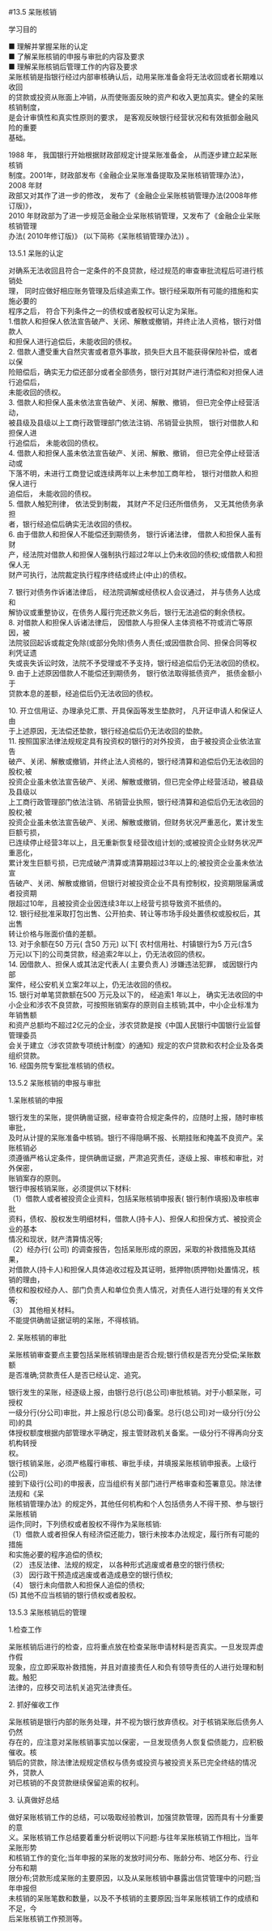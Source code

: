#13.5 呆账核销
<p>学习目的 <br />
    <p> ■ 理解并掌握呆账的认定 <br />
      ■ 了解呆账核销的申报与审批的内容及要求 <br />
      ■ 理解呆账核销后管理工作的内容及要求 <br />
      呆账核销是指银行经过内部审核确认后，动用呆账准备金将无法收回或者长期难以收回 <br />
      的贷款或投资从账面上冲销，从而使账面反映的资产和收入更加真实。健全的呆账核销制度， <br />
      是会计审慎性和真实性原则的要求， 是客观反映银行经营状况和有效抵御金融风险的重要 <br />
      基础。 </p>
    <p> 1988 年， 我国银行开始根据财政部规定计提呆账准备金， 从而逐步建立起呆账核销 <br />
      制度。2001年，财政部发布《金融企业呆账准备提取及呆账核销管理办法》， 2008 年财 <br />
      政部又对其作了进一步的修改， 发布了《金融企业呆账核销管理办法(2008年修订版)》， <br />
      2010 年财政部为了进一步规范金融企业呆账核销管理，又发布了《金融企业呆账核销管理 <br />
      办法( 2010年修订版)》 (以下简称《呆账核销管理办法》) 。</p>
    <p>13.5.1 呆账的认定</p>
    <p>对确系无法收回且符合一定条件的不良贷款，经过规范的审查审批流程后可进行核销处 <br />
      理， 同时应做好相应账务管理及后续追索工作。银行经采取所有可能的措施和实施必要的 <br />
      程序之后， 符合下列条件之一的债权或者股权可认定为呆账。 <br />
1.借款人和担保人依法宣告破产、关闭、解散或撤销，并终止法人资格，银行对借款人 <br />
和担保人进行追偿后，未能收回的债权。 <br />
2. 借款人遭受重大自然灾害或者意外事故，损失巨大且不能获得保险补偿，或者以保 <br />
险赔偿后，确实无力偿还部分或者全部债务，银行对其财产进行清偿和对担保人进行追偿后， <br />
未能收回的债权。 <br />
3. 借款人和担保人虽未依法宣告破产、关闭、解散、撤销， 但已完全停止经营活动， <br />
被县级及县级以上工商行政管理部门依法注销、吊销营业执照， 银行对借款人和担保人进 <br />
行追偿后， 未能收回的债权。 <br />
4. 借款人和担保人虽未依法宣告破产、关闭、解散、撤销， 但已完全停止经营活动或 <br />
下落不明，未进行工商登记或连续两年以上未参加工商年检， 银行对借款人和担保人进行 <br />
追偿后， 未能收回的债权。 <br />
5. 借款人触犯刑律， 依法受到制裁， 其财产不足归还所借债务， 又无其他债务承担 <br />
者，银行经追偿后确实无法收回的债权。 <br />
6. 由于借款人和担保人不能偿还到期债务， 银行诉诸法律， 借款人和担保人虽有财 <br />
产，经法院对借款人和担保人强制执行超过2年以上仍未收回的债权;或借款人和担保人无 <br />
财产可执行，法院裁定执行程序终结或终止(中止)的债权。</p>
    <p>7. 银行对债务作诉诸法律后， 经法院调解或经债权人会议通过， 并与债务人达成和 <br />
      解协议或重整协议，在债务人履行完还款义务后，银行无法追偿的剩余债权。 <br />
8. 对借款人和担保人诉诸法律后， 因借款人与担保人主体资格不符或消亡等原因，被 <br />
法院驳回起诉或裁定免除(或部分免除)债务人责任;或因借款合同、担保合同等权利凭证遗 <br />
失或丧失诉讼时效，法院不予受理或不予支持，银行经追偿后仍无法收回的债权。 <br />
9. 由于上述原因借款人不能偿还到期债务， 银行依法取得抵债资产， 抵债金额小于 <br />
贷款本息的差额，经追偿后仍无法收回的债权。 </p>
    <p>10. 开立信用证、办理承兑汇票、开具保函等发生垫款时， 凡开证申请人和保证人由 <br />
      于上述原因，无法偿还垫款，银行经追偿后仍无法收回的垫款。 <br />
11. 按照国家法律法规规定具有投资权的银行的对外投资， 由于被投资企业依法宣告 <br />
破产、关闭、解散或撤销，并终止法人资格的，银行经清算和追偿后仍无法收回的股权;被 <br />
投资企业虽未依法宣告破产、关闭、解散或撤销，但已完全停止经营活动，被县级及县级以 <br />
上工商行政管理部门依法注销、吊销营业执照，银行经清算和追偿后仍无法收回的股权;被 <br />
投资企业虽未依法宣告破产、关闭、解散或撤销，但财务状况严重恶化，累计发生巨额亏损， <br />
已连续停止经营3年以上，且无重新恢复经营改组计划的;或被投资企业财务状况严重恶化， <br />
累计发生巨额亏损，已完成破产清算或清算期超过3年以上的;被投资企业虽未依法宣 <br />
告破产、关闭、解散或撤销，但银行对被投资企业不具有控制权，投资期限届满或者投资期 <br />
限超过10年，且被投资企业因连续3年以上经营亏损导致资不抵债的。 <br />
12. 银行经批准采取打包出售、公开拍卖、转让等市场手段处置债权或股权后，其出售 <br />
转让价格与账面价值的差额。 <br />
13. 对于余额在50 万元( 含50 万元) 以下[ 农村信用社、村镇银行为5 万元(含5 <br />
万元)以下]的公司类贷款，经追索2年以上，仍无法收回的债权。 <br />
14. 因借款人、担保人或其法定代表人( 主要负责人) 涉嫌违法犯罪， 或因银行内部 <br />
案件，经公安机关立案2年以上，仍无法收回的债权。 <br />
15. 银行对单笔贷款额在500 万元及以下的， 经追索1 年以上， 确实无法收回的中 <br />
小企业和涉农不良贷款，可按照账销案存的原则自主核销;其中，中小企业标准为年销售额 <br />
和资产总额均不超过2亿元的企业，涉农贷款是按《中国人民银行中国银行业监督管理委员 <br />
会关于建立〈涉农贷款专项统计制度〉的通知》规定的农户贷款和农村企业及各类组织贷款。 <br />
16. 经国务院专案批准核销的债权。</p>
    <p>13.5.2 呆账核销的申报与审批</p>
    <p>1.呆账核销的申报</p>
    <p>银行发生的呆账，提供确凿证据，经审查符合规定条件的，应随时上报，随时审核审批， <br />
      及时从计提的呆账准备中核销。银行不得隐瞒不报、长期挂账和掩盖不良资产。呆账核销必 <br />
      须遵循严格认定条件，提供确凿证据，严肃追究责任，逐级上报、审核和审批，对外保密， <br />
      账销案存的原则。 <br />
银行申报核销呆账，必须提供以下材料: <br />
（1）借款人或者被投资企业资料，包括呆账核销申报表( 银行制作填报)及审核审批 <br />
资料，债权、股权发生明细材料，借款人(持卡人)、担保人和担保方式、被投资企业的基本 <br />
情况和现状，财产清算情况等; <br />
（2）经办行( 公司) 的调查报告，包括呆账形成的原因，采取的补救措施及其结果， <br />
对借款人(持卡人)和担保人具体追收过程及其证明，抵押物(质押物)处置情况，核销的理由， <br />
债权和股权经办人、部门负责人和单位负责人情况，对责任人进行处理的有关文件等; <br />
（3） 其他相关材料。 <br />
不能提供确凿证据证明的呆账，不得核销。</p>
    <p>2. 呆账核销的审批 </p>
    <p>呆账核销审查要点主要包括呆账核销理由是否合规;银行债权是否充分受偿;呆账数额 <br />
    是否准确;贷款责任人是否已经认定、追究。</p>
    <p>银行发生的呆账，经逐级上报，由银行总行(总公司)审批核销。对于小额呆账，可授权 <br />
      一级分行(分公司)审批，并上报总行(总公司)备案。总行(总公司)对一级分行(分公司)的具 <br />
      体授权额度根据内部管理水平确定，报主管财政机关备案。一级分行不得再向分支机构转授 <br />
      权。 <br />
银行核销呆账，必须严格履行审核、审批手续，并填报呆账核销申报表。上级行(公司) <br />
接到下级行(公司)的申报表，应当组织有关部门进行严格审查和签署意见。除法律法规和《呆 <br />
账核销管理办法》的规定外，其他任何机构和个人包括债务人不得干预、参与银行呆账核销 <br />
运作;同时，下列债权或者股权不得作为呆账核销: <br />
（1）借款人或者担保人有经济偿还能力，银行未按本办法规定，履行所有可能的措施 <br />
和实施必要的程序追偿的债权; <br />
（2） 违反法律、法规的规定， 以各种形式逃废或者悬空的银行债权; <br />
（3） 因行政干预造成逃废或者造成悬空的银行债权; <br />
（4） 银行未向借款人和担保人追偿的债权; <br />
(5) 其他不应当核销的银行债权或者股权。</p>
    <p>13.5.3 呆账核销后的管理 </p>
    <p>1.检查工作</p>
    <p>呆账核销后进行的检查，应将重点放在检查呆账申请材料是否真实。一旦发现弄虚作假 <br />
      现象，应立即采取补救措施，并且对直接责任人和负有领导责任的人进行处理和制裁。触犯 <br />
    法律的，应移交司法机关追究法律责任。 </p>
    <p>2. 抓好催收工作</p>
    <p>呆账核销是银行内部的账务处理，并不视为银行放弃债权。对于核销呆账后债务人仍然 <br />
      存在的，应注意对呆账核销事实加以保密，一旦发现债务人恢复偿债能力，应积极催收。核 <br />
      销后的贷款，除法律法规规定债权与债务或投资与被投资关系已完全终结的情况外，贷款人 <br />
    对已核销的不良贷款继续保留追索的权利。</p>
    <p>3. 认真做好总结</p>
    <p>做好呆账核销工作的总结，可以吸取经验教训，加强贷款管理，因而具有十分重要的意 <br />
      义。呆账核销工作总结要着重分析说明以下问题:与往年呆账核销工作相比，当年呆账形势 <br />
      和核销工作的变化;当年申报的呆账的发放时间分布、账龄分布、地区分布、行业分布和期 <br />
      限分布;贷款形成呆账的主要原因，以及从呆账核销中暴露出信贷管理中的问题;当年申报但 <br />
      未核销的呆账笔数和数量，以及不予核销的主要原因;当年呆账核销工作的成绩和不足，今 <br />
    后呆账核销工作预测等。</p>